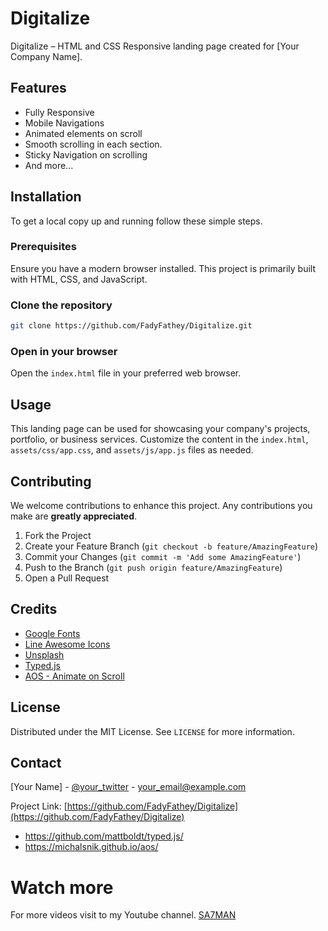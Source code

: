 # Digitalize

Digitalize – HTML and CSS Responsive landing page created for [Your Company Name].

## Features

- Fully Responsive
- Mobile Navigations
- Animated elements on scroll
- Smooth scrolling in each section.
- Sticky Navigation on scrolling
- And more...

## Installation

To get a local copy up and running follow these simple steps.

### Prerequisites

Ensure you have a modern browser installed. This project is primarily built with HTML, CSS, and JavaScript.

### Clone the repository

```sh
git clone https://github.com/FadyFathey/Digitalize.git
```

### Open in your browser

Open the `index.html` file in your preferred web browser.

## Usage

This landing page can be used for showcasing your company's projects, portfolio, or business services. Customize the content in the `index.html`, `assets/css/app.css`, and `assets/js/app.js` files as needed.

## Contributing

We welcome contributions to enhance this project. Any contributions you make are **greatly appreciated**.

1. Fork the Project
2. Create your Feature Branch (`git checkout -b feature/AmazingFeature`)
3. Commit your Changes (`git commit -m 'Add some AmazingFeature'`)
4. Push to the Branch (`git push origin feature/AmazingFeature`)
5. Open a Pull Request

## Credits

- [Google Fonts](https://fonts.google.com/)
- [Line Awesome Icons](https://icons8.com/line-awesome)
- [Unsplash](https://unsplash.com/)
- [Typed.js](https://github.com/mattboldt/typed.js/)
- [AOS - Animate on Scroll](https://michalsnik.github.io/aos/)

## License

Distributed under the MIT License. See `LICENSE` for more information.

## Contact

[Your Name] - [@your_twitter](https://twitter.com/your_twitter) - your_email@example.com

Project Link: [https://github.com/FadyFathey/Digitalize](https://github.com/FadyFathey/Digitalize)
- https://github.com/mattboldt/typed.js/
- https://michalsnik.github.io/aos/

# Watch more
For more videos visit to my Youtube channel. [SA7MAN](https://www.youtube.com/c/SA7MAN)

